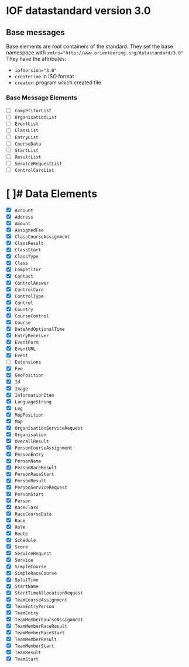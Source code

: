 # IOF datastandard version 3.0

## Base messages
Base elements are root containers of the standard.
They set the base namespace with
`xmlns="http://www.orienteering.org/datastandard/3.0"`
They have the attributes:
- `iofVersion="3.0"`
- `createTime` in ISO format
- `creator`: program which created file

### Base Message Elements
- [ ] `CompetitorList`
- [ ] `OrganisationList`
- [ ] `EventList`
- [ ] `ClassList`
- [ ] `EntryList`
- [ ] `CourseData`
- [ ] `StartList`
- [ ] `ResultList`
- [ ] `ServiceRequestList`
- [ ] `ControlCardList`

# [ ]# Data Elements
- [X] `Account`
- [X] `Address`
- [X] `Amount`
- [X] `AssignedFee`
- [X] `ClassCourseAssignment`
- [X] `ClassResult`
- [X] `ClassStart`
- [X] `ClassType`
- [X] `Class`
- [X] `Competitor`
- [X] `Contact`
- [X] `ControlAnswer`
- [X] `ControlCard`
- [X] `ControlType`
- [X] `Control`
- [X] `Country`
- [X] `CourseControl`
- [x] `Course`
- [X] `DateAndOptionalTime`
- [X] `EntryReceiver`
- [X] `EventForm`
- [X] `EventURL`
- [X] `Event`
- [ ] `Extensions`
- [X] `Fee`
- [X] `GeoPosition`
- [X] `Id`
- [X] `Image`
- [X] `InformationItem`
- [X] `LanguageString`
- [X] `Leg`
- [X] `MapPosition`
- [X] `Map`
- [X] `OrganisationServiceRequest`
- [X] `Organisation`
- [X] `OverallResult`
- [X] `PersonCourseAssignment`
- [X] `PersonEntry`
- [X] `PersonName`
- [X] `PersonRaceResult`
- [X] `PersonRaceStart`
- [X] `PersonResult`
- [X] `PersonServiceRequest`
- [X] `PersonStart`
- [X] `Person`
- [X] `RaceClass`
- [X] `RaceCourseData`
- [X] `Race`
- [X] `Role`
- [X] `Route`
- [X] `Schedule`
- [X] `Score`
- [X] `ServiceRequest`
- [X] `Service`
- [X] `SimpleCourse`
- [X] `SimpleRaceCourse`
- [X] `SplitTime`
- [X] `StartName`
- [X] `StartTimeAllocationRequest`
- [X] `TeamCourseAssignment`
- [X] `TeamEntryPerson`
- [X] `TeamEntry`
- [X] `TeamMemberCourseAssignment`
- [X] `TeamMemberRaceResult`
- [X] `TeamMemberRaceStart`
- [X] `TeamMemberResult`
- [X] `TeamMemberStart`
- [X] `TeamResult`
- [X] `TeamStart`
